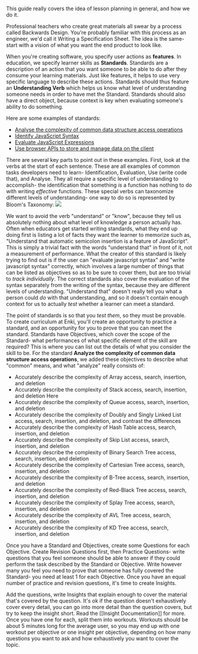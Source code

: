 This guide really covers the idea of lesson planning in general, and how we do it.

Professional teachers who create great materials all swear by a process called Backwards Design. You're probably familiar with this process as an engineer, we'd call it Writing a Specification Sheet. The idea is the same- start with a vision of what you want the end product to look like. 

When you're creating software, you specify user actions as **features**. In education, we specify learner skills as **Standards**. Standards are a description of an action that you want someone to be able to do after they consume your learning materials. Just like features, it helps to use very specific language to describe these actions. Standards should thus feature an **Understanding Verb** which helps us know what level of understanding someone needs in order to have met the Standard. Standards should also have a direct object, because context is key when evaluating someone's ability to do something.

Here are some examples of standards:

* [Analyse the complexity of common data structure access operations](https://github.com/sagelabs/standards/blob/master/computer_science/core/analyze-the-complexity-of-common-data-structure-access-operations.md)
* [Identify JavaScript Syntax](https://github.com/sagelabs/standards/blob/master/javascript/core/identify-javascript-syntax.md)
* [Evaluate JavaScript Expressions](https://github.com/sagelabs/standards/blob/master/javascript/core/evaluate-javascript-expressions.md)
* [Use browser APIs to store and manage data on the client](https://github.com/sagelabs/standards/blob/master/javascript/browser-apis/use-browser-apis-to-store-and-manage-data-on-the-client.md)

There are several key parts to point out in these examples.
First, look at the verbs at the start of each sentence. These are all examples of common tasks developers need to learn- Identification, Evaluation, Use (write code that), and Analyse. They all require a specific level of understanding to accomplish- the identification that something _is_ a function has nothing to do with writing _effective_ functions. These special verbs can taxonomize different levels of understanding- one way to do so is represented by Bloom's Taxonomy:
![](https://i.pinimg.com/originals/25/e5/8c/25e58c613451a2acb35be92e4a9df254.png)

We want to avoid the verb "understand" or "know", because they tell us absolutely nothing about what level of knowledge a person actually has. Often when educators get started writing standards, what they end up doing first is listing a lot of facts they want the learner to memorize such as, "Understand that automatic semicolon insertion is a feature of JavaScript". This is simply a trivial fact with the words "understand that" in front of it, not a measurement of performance. What the creator of this standard is likely trying to find out is if the user can "evaluate javascript syntax" and "write javascript syntax" correctly, which involves a large number of things that can be listed as objectives so as to be sure to cover them, but are too trivial to _track individually_. The correct standards also cover the evaluation of the syntax separately from the writing of the syntax, because they are different levels of understanding. "Understand that" doesn't really tell you what a person could _do_ with that understanding, and so it doesn't contain enough context for us to actually _test_ whether a learner can meet a standard. 

The point of standards is so that you _test them_, so they must be provable. To create curriculum at Enki, you'll create an opportunity to practice a standard, and an opportunity for you to prove that you can meet the standard. Standards have Objectives, which cover the scope of the Standard- what performances of what specific element of the skill are required? This is where you can list out the details of what you consider the skill to be. For the standard **Analyze the complexity of common data structure access operations**, we added these objectives to describe what "common" means, and what "analyze" really consists of:
- Accurately describe the complexity of Array access, search, insertion, and deletion
- Accurately describe the complexity of Stack access, search, insertion, and deletion
Here
- Accurately describe the complexity of Queue access, search, insertion, and deletion
- Accurately describe the complexity of Doubly and Singly Linked List access, search, insertion, and deletion, and contrast the differences
- Accurately describe the complexity of Hash Table access, search, insertion, and deletion
- Accurately describe the complexity of Skip List access, search, insertion, and deletion
- Accurately describe the complexity of Binary Search Tree access, search, insertion, and deletion
- Accurately describe the complexity of Cartesian Tree access, search, insertion, and deletion
- Accurately describe the complexity of B-Tree access, search, insertion, and deletion
- Accurately describe the complexity of Red-Black Tree access, search, insertion, and deletion
- Accurately describe the complexity of Splay Tree access, search, insertion, and deletion
- Accurately describe the complexity of AVL Tree access, search, insertion, and deletion
- Accurately describe the complexity of KD Tree access, search, insertion, and deletion

Once you have a Standard and Objectives, create some Questions for each Objective. Create Revision Questions first, then Practice Questions- write questions that you feel someone should be able to answer if they could perform the task described by the Standard or Objective. Write however many you feel you need to prove that someone has fully covered the Standard- you need at least 1 for each Objective. Once you have an equal number of practice and revision questions, it's time to create Insights. 

Add the questions, write Insights that explain enough to cover the material that's covered by the question. It's ok if the question doesn't exhaustively cover every detail, you can go into more detail than the question covers, but try to keep the insight short. Read the [[Insight Documentation]] for more. Once you have one for each, split them into workouts. Workouts should be about 5 minutes long for the average user, so you may end up with one workout per objective or one insight per objective, depending on how many questions you want to ask and how exhaustively you want to cover the topic.
